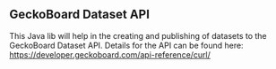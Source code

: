 ## GeckoBoard Dataset API

This Java lib will help in the creating and publishing of datasets to the GeckoBoard Dataset API. Details for the API can be found here: https://developer.geckoboard.com/api-reference/curl/ 